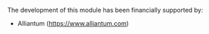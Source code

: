 The development of this module has been financially supported by:

- Alliantum (https://www.alliantum.com)

